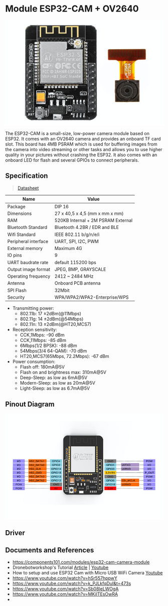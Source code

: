 # Module ESP32-CAM + OV2640

![ESP32-CAM](ESP32-CAM-Camera-Module.jpg)

The ESP32-CAM is a small-size, low-power camera module based on ESP32. It comes with an OV2640 camera and provides an onboard TF card slot. This board has 4MB PSRAM which is used for buffering images from the camera into video streaming or other tasks and allows you to use higher quality in your pictures without crashing the ESP32. It also comes with an onboard LED for flash and several GPIOs to connect peripherals.

## Specification
> [Datasheet](./ESP32-CAM_datasheet.pdf)

Name | Value
-|-
Package | DIP 16
Dimensions | 27 x 40,5 x 4,5 (mm x mm x mm)
RAM | 520KB Internal + 2M PSRAM External
Bluetooth Standard | Bluetooth 4.2BR / EDR and BLE
Wifi Standard | IEEE 802.11 b/g/n/e/i
Peripheral interface | UART, SPI, I2C, PWM
External memory | Maximum 4G
IO pins | 9
UART baudrate rate | default 115200 bps
Output image format | JPEG, BMP, GRAYSCALE
Operating frequency | 2412 ~ 2484 MHz
Antenna | Onboard PCB antenna
SPI Flash | 32Mbit
Security | WPA/WPA2/WPA2-Enterprise/WPS

- Transmitting power:
    - 802.11b: 17 ±2dBm(@11Mbps)
    - 802.11g: 14 ±2dBm(@54Mbps)
    - 802.11n: 13 ±2dBm(@HT20,MCS7)
- Reception sensitivity:
    - CCK,1Mbps: -90 dBm
    - CCK,11Mbps: -85 dBm
    - 6Mbps(1/2 BPSK): -88 dBm
    - 54Mbps(3/4 64-QAM): -70 dBm
    - HT20,MCS7(65Mbps, 72.2Mbps): -67 dBm
- Power consumption:
    - Flash off: 180mA@5V
    - Flash on and brightness max: 310mA@5V
    - Deep-Sleep: as low as 6mA@5V
    - Modern-Sleep: as low as 20mA@5V
    - Light-Sleep: as low as 6.7mA@5V

## Pinout Diagram

![Alt text](ESP32-CAM-Pinout.jpg)

## Driver


## Documents and References
- https://components101.com/modules/esp32-cam-camera-module
- Dronebotworkshop's Tutorial [Article](https://dronebotworkshop.com/esp32-cam-intro/) | [Youtube](https://www.youtube.com/watch?v=visj0KE5VtY)
- How to setup and use ESP32 Cam with Micro USB WiFi Camera [Youtube](https://www.youtube.com/watch?v=RCtVxZnjPmY)
- https://www.youtube.com/watch?v=hSr557hppwY
- https://www.youtube.com/watch?v=k_PJLkfqDuI&t=473s
- https://www.youtube.com/watch?v=Sb08leLWOgA
- https://www.youtube.com/watch?v=MKiITEsOwRA
- 